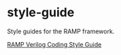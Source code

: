 # style-guide
Style guides for the RAMP framework.

[RAMP Verilog Coding Style Guide](https://github.com/Cal-Poly-RAMP/style-guide/verilog-style-guide.md)

